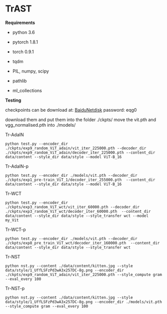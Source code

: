 # TrAST
**Requirements**

- python 3.6

- pytorch 1.8.1

- torch 0.9.1

- tqdm

- PIL, numpy, scipy
- pathlib
- ml_collections

**Testing**

checkpoints can be download at: [BaiduNetdisk](https://pan.baidu.com/s/1yjiE94NTNNlrwy79qgIypQ) password: eqg0

download them and put them into the folder ./ckpts/
move the vit.pth and vgg_normalised.pth into ./models/

Tr-AdaIN

```shell
python test.py --encoder_dir ./ckpts/exp9_random_ViT_adain/vit_iter_225000.pth --decoder_dir ./ckpts/exp9_random_ViT_adain/decoder_iter_225000.pth --content_dir data/content --style_dir data/style --model ViT-B_16
```

Tr-AdaIN-p

```shell
python test.py --encoder_dir ./models/vit.pth --decoder_dir ./ckpts/exp1_pre-train_ViT_1/decoder_iter_255000.pth  --content_dir data/content --style_dir data/style --model ViT-B_16
```

Tr-WCT

```shell
python test.py --encoder_dir ./ckpts/exp3_random_ViT_wct/vit_iter_60000.pth --decoder_dir ./ckpts/exp3_random_ViT_wct/decoder_iter_60000.pth  --content_dir data/content --style_dir data/style --style_transfer wct --model my_Vit
```

Tr-WCT-p

```shell
python test.py --encoder_dir ./models/vit.pth --decoder_dir ./ckpts/exp8_pre_train_ViT_wct/decoder_iter_160000.pth  --content_dir data/content --style_dir data/style --style_transfer wct
```

Tr-NST

```shell
python nst.py --content ./data/content/kitten.jpg --style data/style/1_UffLSFzPd3wA3x257DC-8g.png --encoder_dir ./ckpts/exp9_random_ViT_adain/vit_iter_225000.pth --style_compute gram --eval_every 100
```

Tr-NST-p

```shell
python nst.py --content ./data/content/kitten.jpg --style data/style/1_UffLSFzPd3wA3x257DC-8g.png --encoder_dir ./models/vit.pth --style_compute gram --eval_every 100 
```

